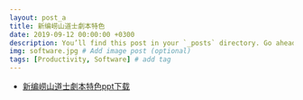 ```yaml
---
layout: post_a
title: 新编崂山道士劇本特色
date: 2019-09-12 00:00:00 +0300
description: You’ll find this post in your `_posts` directory. Go ahead and edit it and re-build the site to see your changes. # Add post description (optional)
img: software.jpg # Add image post (optional)
tags: [Productivity, Software] # add tag
---
```


- [新编崂山道士劇本特色ppt下载](http://www.nfue.top/wp-content/uploads/2019/10/李娃传劇本特色.ppt)	

